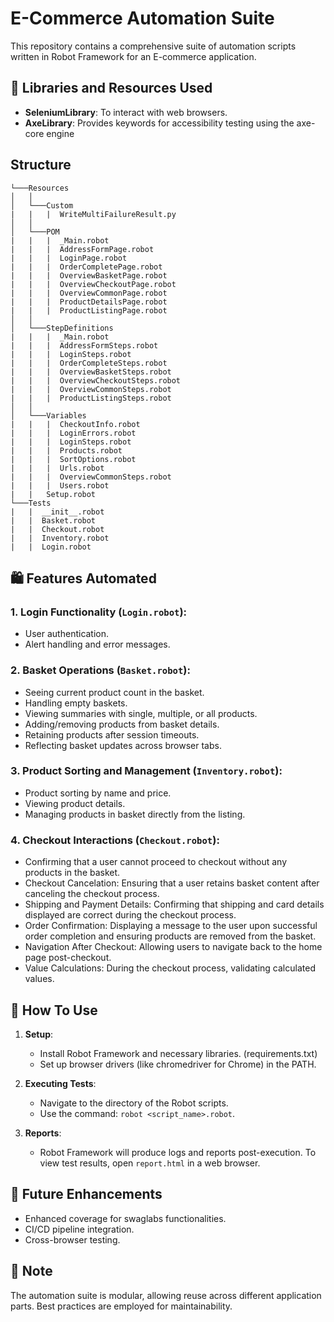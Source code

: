 # E-Commerce Automation Suite

This repository contains a comprehensive suite of automation scripts written in Robot Framework for an E-commerce application.

## 📌 Libraries and Resources Used

- **SeleniumLibrary**: To interact with web browsers.
- **AxeLibrary**: Provides keywords for accessibility testing using the axe-core engine

## Structure

```
└───Resources
│   │
│   └───Custom
|   |   |  WriteMultiFailureResult.py
│   │
│   └───POM
|   |   |  _Main.robot
|   |   |  AddressFormPage.robot
|   |   |  LoginPage.robot
|   |   |  OrderCompletePage.robot
|   |   |  OverviewBasketPage.robot
|   |   |  OverviewCheckoutPage.robot
|   |   |  OverviewCommonPage.robot
|   |   |  ProductDetailsPage.robot
|   |   |  ProductListingPage.robot
│   │
│   └───StepDefinitions
|   |   |  _Main.robot
|   |   |  AddressFormSteps.robot
|   |   |  LoginSteps.robot
|   |   |  OrderCompleteSteps.robot
|   |   |  OverviewBasketSteps.robot
|   |   |  OverviewCheckoutSteps.robot
|   |   |  OverviewCommonSteps.robot
|   |   |  ProductListingSteps.robot
│   │
│   └───Variables
|   |   |  CheckoutInfo.robot
|   |   |  LoginErrors.robot
|   |   |  LoginSteps.robot
|   |   |  Products.robot
|   |   |  SortOptions.robot
|   |   |  Urls.robot
|   |   |  OverviewCommonSteps.robot
|   |   |  Users.robot
|   |   Setup.robot
└───Tests
|   |  __init__.robot
|   |  Basket.robot
|   |  Checkout.robot
|   |  Inventory.robot
|   |  Login.robot
```

## 🛍 Features Automated

### 1. **Login Functionality** (`Login.robot`):

- User authentication.
- Alert handling and error messages.

### 2. **Basket Operations** (`Basket.robot`):

- Seeing current product count in the basket.
- Handling empty baskets.
- Viewing summaries with single, multiple, or all products.
- Adding/removing products from basket details.
- Retaining products after session timeouts.
- Reflecting basket updates across browser tabs.

### 3. **Product Sorting and Management** (`Inventory.robot`):

- Product sorting by name and price.
- Viewing product details.
- Managing products in basket directly from the listing.

### 4. **Checkout Interactions** (`Checkout.robot`):

- Confirming that a user cannot proceed to checkout without any products in the basket.
- Checkout Cancelation: Ensuring that a user retains basket content after canceling the checkout process.
- Shipping and Payment Details: Confirming that shipping and card details displayed are correct during the checkout process.
- Order Confirmation: Displaying a message to the user upon successful order completion and ensuring products are removed from the basket.
- Navigation After Checkout: Allowing users to navigate back to the home page post-checkout.
- Value Calculations: During the checkout process, validating calculated values.

## 🔧 How To Use

1. **Setup**:
   - Install Robot Framework and necessary libraries. (requirements.txt)
   - Set up browser drivers (like chromedriver for Chrome) in the PATH.

2. **Executing Tests**:
   - Navigate to the directory of the Robot scripts.
   - Use the command: `robot <script_name>.robot`.

3. **Reports**:
   - Robot Framework will produce logs and reports post-execution. To view test results, open `report.html` in a web browser.

## 🚀 Future Enhancements

- Enhanced coverage for swaglabs functionalities.
- CI/CD pipeline integration.
- Cross-browser testing.

## 📝 Note

The automation suite is modular, allowing reuse across different application parts. Best practices are employed for maintainability.